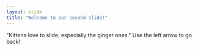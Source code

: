 ```yaml
---
layout: slide
title: "Welcome to our second slide!"
---
```

"Kittens love to slide, especially the ginger ones."
Use the left arrow to go back!
